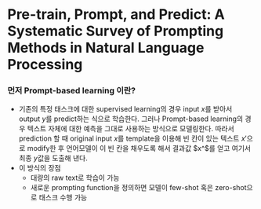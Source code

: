 # Pre-train, Prompt, and Predict: A Systematic Survey of Prompting Methods in Natural Language Processing

### 먼저 Prompt-based learning 이란?
* 기존의 특정 태스크에 대한 supervised learning의 경우 input $x$를 받아서 output $y$를 predict하는 식으로 학습한다. 그러나 Prompt-based learning의 경우 텍스트 자체에 대한 예측을 그대로 사용하는 방식으로 모델링한다. 따라서 prediction 할 때 original input $x$를 template을 이용해 빈 칸이 있는 텍스트 $x'$으로 modify한 후 언어모델이 이 빈 칸을 채우도록 해서 결과값 $x^$를 얻고 여기서 최종 $y$값을 도출해 낸다.
* 이 방식의 장점
  - 대량의 raw text로 학습이 가능
  - 새로운 prompting function을 정의하면 모델이 few-shot 혹은 zero-shot으로 태스크 수행 가능
